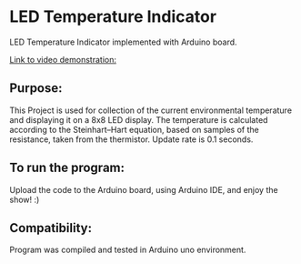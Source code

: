 # LED Temperature Indicator
LED Temperature Indicator implemented with Arduino board.

[Link to video demonstration:](https://drive.google.com/file/d/1jvFZYhJLm4EaQ3hFRykWLFYWMvNGRKHm/view?usp=sharing)

## **Purpose:**
This Project is used for collection of the current environmental temperature and displaying it on a 8x8 LED display. 
The temperature is calculated according to the Steinhart–Hart equation, based on samples of the resistance, taken from the thermistor.
Update rate is 0.1 seconds.

## **To run the program:**
Upload the code to the Arduino board, using Arduino IDE, and enjoy the show! :)

## **Compatibility:**
Program was compiled and tested in Arduino uno environment.

